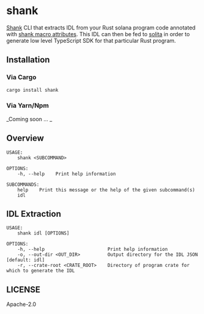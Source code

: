 # shank

[Shank](https://github.com/metaplex-foundation/shank) CLI that extracts IDL from your Rust solana program code annotated with [shank macro
attributes](../shank-macro/README.md). This IDL can then be fed to
[solita](https://github.com/metaplex-foundation/solita) in order to generate low level
TypeScript SDK for that particular Rust program.

## Installation

### Via Cargo

```sh
cargo install shank
```

### Via Yarn/Npm

_Coming soon ... _

## Overview

```
USAGE:
    shank <SUBCOMMAND>

OPTIONS:
    -h, --help    Print help information

SUBCOMMANDS:
    help    Print this message or the help of the given subcommand(s)
    idl
```

## IDL Extraction

```
USAGE:
    shank idl [OPTIONS]

OPTIONS:
    -h, --help                       Print help information
    -o, --out-dir <OUT_DIR>          Output directory for the IDL JSON [default: idl]
    -r, --crate-root <CRATE_ROOT>    Directory of program crate for which to generate the IDL
```

## LICENSE

Apache-2.0
